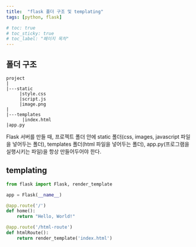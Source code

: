 ```yaml
---
title:  "flask 폴더 구조 및 templating"
tags: [python, flask]

# toc: true
# toc_sticky: true
# toc_label: "페이지 목차"
---
```


## 폴더 구조
```
project
|
|---static
     |style.css
     |script.js
     |image.png
|
|---templates
      |index.html
|app.py
```
Flask 서버를 만들 때, 프로젝트 폴더 안에 static 폴더(css, images, javascript 파일을 넣어두는 폴더), templates 폴더(html 파일을 넣어두는 폴더), app.py(프로그램을 실행시키는 파일)을 항상 만들어두어야 한다.


## templating
```python
from flask import Flask, render_template

app = Flask(__name__)

@app.route('/')
def home():
    return "Hello, World!"

@app.route('/html-route')
def htmlRoute():
    return render_template('index.html')
```
